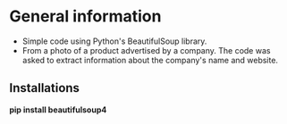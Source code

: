 # General information

- Simple code using Python's BeautifulSoup library.
- From a photo of a product advertised by a company. The code was asked to extract information about the company's name and website.

## Installations

**pip install beautifulsoup4**
